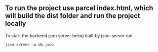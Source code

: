 ## To run the project use parcel index.html, which will build the dist folder and run the project locally

To start the backend json server being built by json-server run

```
json-server -w db.json
```
